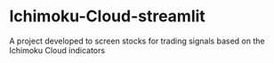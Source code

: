 # Ichimoku-Cloud-streamlit
A project developed to screen stocks for trading signals based on the Ichimoku Cloud indicators

